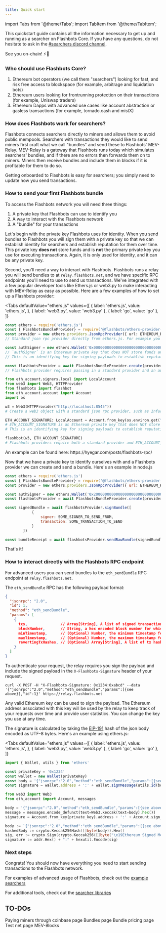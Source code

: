 ```yaml
---
title: Quick start
---
```


import Tabs from '@theme/Tabs';
import TabItem from '@theme/TabItem';


This quickstart guide contains all the information necessary to get up and running as a searcher on Flashbots Core. If you have any questions, do not hesitate to ask in the [#searchers discord channel](https://discord.gg/GezzK33W).

See you on-chain! ⚡🤖

### Who should use Flashbots Core?
1. Ethereum bot operators (we call them "searchers") looking for fast, and risk free access to blockspace (for example, arbitrage and liquidation bots)
2. Ethereum users looking for frontrunning protection on their transactions (for example, Uniswap traders)
3. Ethereum Dapps with advanced use cases like account abstraction or gasless transactions (for example, tornado.cash and mistX)

### How does Flashbots work for searchers?
Flashbots connects searchers directly to miners and allows them to avoid public mempools. Searchers with transactions they would like to send miners first craft what we call "bundles" and send these to Flashbots' MEV-Relay. MEV-Relay is a gateway that Flashbots runs today which simulates searchers' bundles, and if there are no errors then forwards them on to miners. Miners then receive bundles and include them in blocks if it is profitable for them to do so.

Getting onboarded to Flashbots is easy for searchers; you simply need to update how you send transactions.

### How to send your first Flashbots bundle
To access the Flashbots network you will need three things:
1. A private key that Flashbots can use to identify you
2. A way to interact with the Flashbots network
3. A "bundle" for your transactions

Let's begin with the private key Flashbots uses for identity. When you send bundles to Flashbots you will sign them with a private key so that we can establish identity for searchers and establish reputation for them over time. This private key **does not** store funds and is **not** the primary private key you use for executing transactions. Again, it is only used for identity, and it can be any private key.

Second, you'll need a way to interact with Flashbots. Flashbots runs a relay you will send bundles to at `relay.flashbots.net`, and we have specific RPC endpoints you'll need to use to send us transactions. We've integrated with a few popular developer tools like Ethers.js or web3.py to make interacting with MEV-Relay as easy as possible. Here are a few examples of how to set up a Flashbots provider:

<Tabs
  defaultValue="ethers.js"
  values={[
    { label: 'ethers.js', value: 'ethers.js', },
    { label: 'web3.py', value: 'web3.py' },
    { label: 'go', value: 'go' },
  ]}
>
<TabItem value="ethers.js">

```ts
const ethers = require('ethers.js')
const { FlashbotsBundleProvider} = require('@flashbots/ethers-provider-bundle')
const provider = new ethers.providers.JsonRpcProvider({ url: ETHEREUM_RPC_URL })
// Standard json rpc provider directly from ethers.js. For example you can use Infura, Alchemy, or your own node.

const authSigner = new ethers.Wallet('0x0000000000000000000000000000000000000000000000000000000000000000')
// `authSigner` is an Ethereum private key that does NOT store funds and is NOT your bot's primary key.
// This is an identifying key for signing payloads to establish reputation and whitelisting

const flashbotsProvider = await FlashbotsBundleProvider.create(provider, authSigner)
// Flashbots provider requires passing in a standard provider and an auth signer
```

</TabItem>
<TabItem value="web3.py">

```python
from eth_account.signers.local import LocalAccount
from web3 import Web3, HTTPProvider
from flashbots import flashbot
from eth_account.account import Account
import os

w3 = Web3(HTTPProvider("http://localhost:8545"))
# Create a web3 object with a standard json rpc provider, such as Infura, Alchemy, or your own node.

ETH_ACCOUNT_SIGNATURE: LocalAccount = Account.from_key(os.environ.get("ETH_SIGNATURE_KEY"))
# ETH_ACCOUNT_SIGNATURE is an Ethereum private key that does NOT store funds and is NOT your bot's primary key.
# This is an identifying key for signing payloads to establish reputation and whitelisting

flashbot(w3, ETH_ACCOUNT_SIGNATURE)
# Flashbots providers require both a standard provider and ETH_ACCOUNT_SIGNATURE (to establish reputation)
```

</TabItem>
<TabItem value="go">
An example can be found here: https://hyegar.com/posts/flashbots-rpc/
</TabItem>
</Tabs>

Now that we have a private key to identify ourselves with and a Flashbots provider we can create and send a bundle. Here's an example in node.js

```js
const ethers = require('ethers.js')
const { FlashbotsBundleProvider} = require('@flashbots/ethers-provider-bundle')
const provider = new ethers.providers.JsonRpcProvider({ url: ETHEREUM_RPC_URL })

const authSigner = new ethers.Wallet('0x2000000000000000000000000000000000000000000000000000000000000000')
const flashbotsProvider = await FlashbotsBundleProvider.create(provider, authSigner)

const signedBundle = await flashbotsProvider.signBundle([
            {
                signer: SOME_SIGNER_TO_SEND_FROM,
                transaction: SOME_TRANSACTION_TO_SEND
            }
        ])

const bundleReceipt = await flashbotsProvider.sendRawBundle(signedBundle, TARGET_BLOCK_NUMBER)
```

That's it!

### How to interact directly with the Flashbots RPC endpoint
For advanced users you can send bundles to the `eth_sendBundle` RPC endpoint at `relay.flashbots.net`. 

The `eth_sendBundle` RPC has the following payload format:

```json
{
  "jsonrpc": "2.0",
  "id": 1,
  "method": "eth_sendBundle",
  "params": [
    {
      txs,               // Array[String], A list of signed transactions to execute in an atomic bundle
      blockNumber,       // String, a hex encoded block number for which this bundle is valid on
      minTimestamp,      // (Optional) Number, the minimum timestamp for which this bundle is valid, in seconds since the unix epoch
      maxTimestamp,      // (Optional) Number, the maximum timestamp for which this bundle is valid, in seconds since the unix epoch
      revertingTxHashes, // (Optional) Array[String], A list of tx hashes that are allowed to revert 
    }
  ]
}
```

To authenticate your request, the relay requires you sign the payload and include the signed payload in the `X-Flashbots-Signature` header of your request.

```curl
curl -X POST -H "X-Flashbots-Signature: 0x1234:0xabcd" --data '{"jsonrpc":"2.0","method":"eth_sendBundle","params":[{see above}],"id":1}' https://relay.flashbots.net
```

Any valid Ethereum key can be used to sign the payload. The Ethereum address associated with this key will be used by the relay to keep track of your requests over time and provide user statistics. You can change the key you use at any time.

The signature is calculated by taking the [EIP-191](https://eips.ethereum.org/EIPS/eip-191) hash of the json body encoded as UTF-8 bytes. Here's an example using ethers.js:

<Tabs
  defaultValue="ethers.js"
  values={[
    { label: 'ethers.js', value: 'ethers.js', },
    { label: 'web3.py', value: 'web3.py' },
    { label: 'go', value: 'go' },
  ]}
>
<TabItem value="ethers.js">

```ts
import { Wallet, utils } from 'ethers'

const privateKey = '0x1234'
const wallet = new Wallet(privateKey)
const body = '{"jsonrpc":"2.0","method":"eth_sendBundle","params":[{see above}],"id":1}'
const signature = wallet.address + ':' + wallet.signMessage(utils.id(body))
```

</TabItem>
<TabItem value="web3.py">

```py
from web3 import Web3
from eth_account import Account, messages

body = '{"jsonrpc":"2.0","method":"eth_sendBundle","params":[{see above}],"id":1}'
message = messages.encode_defunct(text=Web3.keccak(text=body).hex())
signature = Account.from_key(private_key).address + ':' + Account.sign_message(message, private_key)
```

</TabItem>
<TabItem value="go">

```go
body := `{"jsonrpc":"2.0","method":"eth_sendBundle","params":[{see above}],"id":1}`
hashedBody := crypto.Keccak256Hash([]byte(body)).Hex()
sig, err := crypto.Sign(crypto.Keccak256([]byte("\x19Ethereum Signed Message:\n"+strconv.Itoa(len(hashedBody))+hashedBody)), pk)
signature := addr.Hex() + ":" + hexutil.Encode(sig)
```

</TabItem>
</Tabs>

### Next steps

Congrats! You should now have everything you need to start sending transactions to the Flashbots network.

For examples of advanced usage of Flashbots, check out the [example searchers](/flashbots-core/searchers/example-searchers/simple-arbitrage-bot)

For additional tools, check out the [searcher libraries](/flashbots-core/searchers/searcher-libraries/ethers-js-provider)



## TO-DOs

Paying miners through coinbase page
Bundles page
Bundle pricing page
Test net page
MEV-Blocks